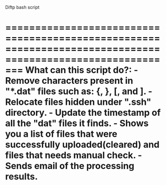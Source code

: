 Diftp bash script

===========================================================================================================
    What can this script do?:
    - Remove characters present in \"*.dat\" files such as: {, }, [, and ].
    - Relocate files hidden under \".ssh\" directory.
    - Update the timestamp of all the \"dat\" files it finds.
    - Shows you a list of files that were successfully uploaded(cleared) and files that needs manual check.
    - Sends email of the processing results.
===========================================================================================================
